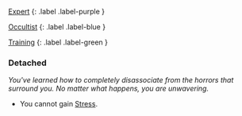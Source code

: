 
[Expert](Game/Expert-List)
{: .label .label-purple }

[Occultist](Game/Occultist)
{: .label .label-blue }

[Training](Game/Progress#Training)
{: .label .label-green }
### Detached
*You've learned how to completely disassociate from the horrors that surround you. No matter what happens, you are unwavering.*
* You cannot gain [Stress](Game/Stress).

